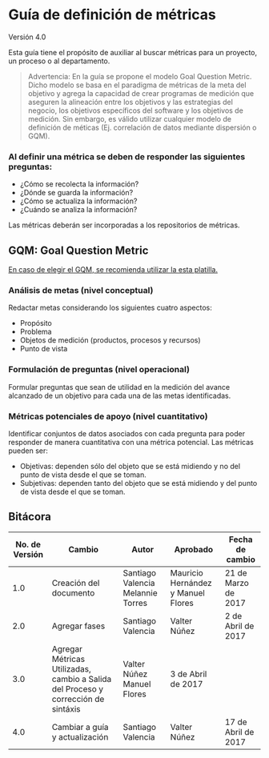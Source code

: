 # Guía de definición de métricas
Versión 4.0

Esta guía tiene el propósito de auxiliar al buscar métricas para un proyecto, un proceso o al departamento.

> Advertencia: En la guía se propone el modelo Goal Question Metric. Dicho modelo se basa en el paradigma de métricas de la meta del objetivo y agrega la capacidad de crear programas de medición que aseguren la alineación entre los objetivos y las estrategias del negocio, los objetivos específicos del software y los objetivos de medición. Sin embargo, es válido utilizar cualquier modelo de definición de méticas (Ej. correlación de datos mediante dispersión o GQM).

### Al definir una métrica se deben de responder las siguientes preguntas:

<ul>
<li>¿Cómo se recolecta la información?</li>
<li>¿Dónde se guarda la información?</li>
<li>¿Cómo se actualiza la información?</li>
<li>¿Cuándo se analiza la información?</li>
</ul>

Las métricas deberán ser incorporadas a los repositorios de métricas.

## GQM: Goal Question Metric

[En caso de elegir el GQM, se recomienda utilizar la esta platilla.](https://drive.google.com/open?id=1DQtb8yXpBbyqeqMRkvnoOqFh9pAzfSUWFvYvTpTgwN0)

### Análisis de metas (nivel conceptual)
Redactar metas considerando los siguientes cuatro aspectos:
<ul><li>Propósito</li><li>Problema</li><li>Objetos de medición (productos, procesos y recursos)</li><li>Punto de vista</li></ul>

### Formulación de preguntas (nivel operacional)
Formular preguntas que sean de utilidad en la medición del avance alcanzado de un objetivo para cada una de las metas identificadas.

### Métricas potenciales de apoyo (nivel cuantitativo)
Identificar conjuntos de datos asociados con cada pregunta para poder responder de manera cuantitativa con una métrica potencial. Las métricas pueden ser:
<ul><li>Objetivas: dependen sólo del objeto que se está midiendo y no del punto de vista desde el que se toman.</li><li>Subjetivas: dependen tanto del objeto que se está midiendo y del punto de vista desde el que se toman.</li></ul>


## Bitácora
No. de Versión | Cambio | Autor | Aprobado | Fecha de cambio
------------|------|-------------|-----------|-----------
1.0 |Creación del documento | Santiago Valencia Melannie Torres| Mauricio Hernández y Manuel Flores| 21 de Marzo de 2017
2.0 |Agregar fases | Santiago Valencia | Valter Núñez | 2 de Abril de 2017
3.0 |Agregar Métricas Utilizadas, cambio a Salida del Proceso y corrección de sintáxis | Valter Núñez Manuel Flores | 3 de Abril de 2017
4.0 |Cambiar a guía y actualización | Santiago Valencia | Valter Núñez | 17 de Abril de 2017
